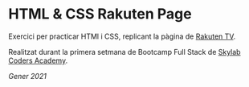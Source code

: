 # HTML & CSS Rakuten Page

Exercici per practicar HTMl i CSS, replicant la pàgina de
[Rakuten TV](https://rakuten.tv/es/).

> 
Realitzat durant la primera setmana de Bootcamp Full Stack de [Skylab Coders Academy](https://www.skylabcoders.com/ca).

*Gener 2021*